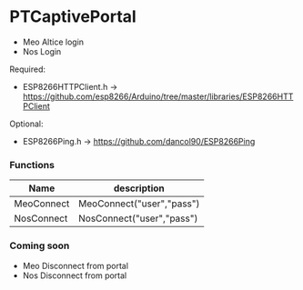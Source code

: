 # PTCaptivePortal

- Meo Altice login
- Nos Login


Required:
- ESP8266HTTPClient.h  -> https://github.com/esp8266/Arduino/tree/master/libraries/ESP8266HTTPClient

Optional:
- ESP8266Ping.h -> https://github.com/dancol90/ESP8266Ping





### Functions

| Name | description |
| ------ | ------ |
| MeoConnect | MeoConnect("user","pass") |
| NosConnect | NosConnect("user","pass") |



### Coming soon

- Meo Disconnect from portal
- Nos Disconnect from portal



